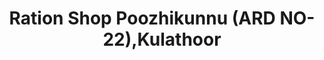 ---
title: "Ration Shop Poozhikunnu (ARD NO-22),Kulathoor"
url: /trivandrum/ration-shop-poozhikunnu-ard-no-22-kulathoor/
shop: Lebensmittel
---